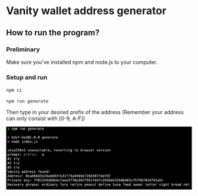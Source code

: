 # Vanity wallet address generator

## How to run the program? 

### Preliminary 
Make sure you've installed npm and node.js to your computer.

### Setup and run 

```
npm ci
```

```
npm run generate 
```

Then type in your desired prefix of the address (Remember your address can only consist with [0-9, A-F])

![](https://github.com/Yojahuang/ETH-vanity-wallet-address-generator/blob/main/demo.png?raw=true)
